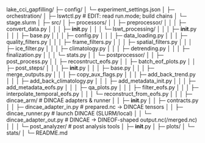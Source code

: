 lake_cci_gapfilling/
├─ config/
│  └─ experiment_settings.json
│
├─ orchestration/
│  ├─ lswtctl.py                  # EDIT: read run.mode; build chains
│  └─ stage.slurm
│
├─ src/
│  ├─ processors/
│  │  ├─ preprocessor/
│  │  │  ├─ convert_data.py
│  │  │  ├─ __init__.py
│  │  │  └─ lswt_processing/
│  │  │     ├─ __init__.py
│  │  │     ├─ base.py
│  │  │     ├─ config.py
│  │  │     ├─ data_loading.py
│  │  │     ├─ quality_filters.py
│  │  │     ├─ frame_filters.py
│  │  │     ├─ spatial_filters.py
│  │  │     ├─ ice_filter.py
│  │  │     ├─ climatology.py
│  │  │     ├─ detrending.py
│  │  │     ├─ finalization.py
│  │  │     └─ stats.py
│  │  └─ postprocessor/
│  │     ├─ post_process.py
│  │     ├─ recosntruct_eofs.py
│  │     ├─ batch_eof_plots.py
│  │     ├─ post_steps/
│  │     │  ├─ __init__.py
│  │     │  ├─ base.py
│  │     │  ├─ merge_outputs.py
│  │     │  ├─ copy_aux_flags.py
│  │     │  ├─ add_back_trend.py
│  │     │  ├─ add_back_climatology.py
│  │     │  ├─ add_metadata_init.py
│  │     │  ├─ add_metadata_eofs.py
│  │     │  ├─ qa_plots.py
│  │     │  ├─ filter_eofs.py
│  │     │  ├─ interpolate_temporal_eofs.py
│  │     │  └─ reconstruct_from_eofs.py
│  │
│  ├─ dincae_arm/                    # DINCAE adapters & runner
│  │  ├─ __init__.py
│  │  ├─ contracts.py
│  │  ├─ dincae_adapter_in.py     # prepared.nc → DINCAE tensors
│  │  ├─ dincae_runner.py         # launch DINCAE (SLURM/local)
│  │  └─ dincae_adapter_out.py    # DINCAE → DINEOF-shaped output.nc(/merged.nc)
│  │
│  └─ post_analyzer/              # post analysis tools
│     ├─ __init__.py
│     ├─ plots/
│     └─ stats/
│
└─ README.md
